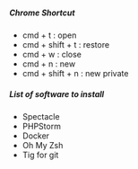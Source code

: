 ##### Chrome Shortcut
 
- cmd + t : open 
- cmd + shift + t : restore
- cmd + w : close 
- cmd + n : new
- cmd + shift + n : new private 

##### List of software to install
- Spectacle
- PHPStorm
- Docker
- Oh My Zsh
- Tig for git
